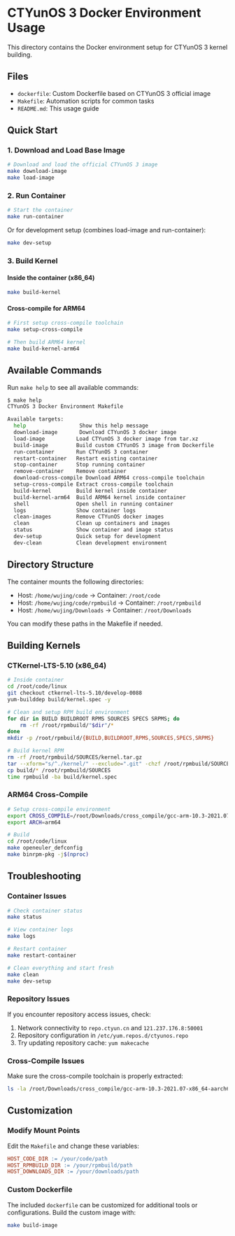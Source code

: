 # CTYunOS 3 Docker Environment Usage

This directory contains the Docker environment setup for CTYunOS 3 kernel building.

## Files

- `dockerfile`: Custom Dockerfile based on CTYunOS 3 official image
- `Makefile`: Automation scripts for common tasks
- `README.md`: This usage guide

## Quick Start

### 1. Download and Load Base Image

```bash
# Download and load the official CTYunOS 3 image
make download-image
make load-image
```

### 2. Run Container

```bash
# Start the container
make run-container
```

Or for development setup (combines load-image and run-container):

```bash
make dev-setup
```

### 3. Build Kernel

#### Inside the container (x86_64)

```bash
make build-kernel
```

#### Cross-compile for ARM64

```bash
# First setup cross-compile toolchain
make setup-cross-compile

# Then build ARM64 kernel
make build-kernel-arm64
```

## Available Commands

Run `make help` to see all available commands:

```bash
$ make help
CTYunOS 3 Docker Environment Makefile

Available targets:
  help                 Show this help message
  download-image       Download CTYunOS 3 docker image
  load-image          Load CTYunOS 3 docker image from tar.xz
  build-image         Build custom CTYunOS 3 image from Dockerfile
  run-container       Run CTYunOS 3 container
  restart-container   Restart existing container
  stop-container      Stop running container
  remove-container    Remove container
  download-cross-compile Download ARM64 cross-compile toolchain
  setup-cross-compile Extract cross-compile toolchain
  build-kernel        Build kernel inside container
  build-kernel-arm64  Build ARM64 kernel inside container
  shell               Open shell in running container
  logs                Show container logs
  clean-images        Remove CTYunOS docker images
  clean               Clean up containers and images
  status              Show container and image status
  dev-setup           Quick setup for development
  dev-clean           Clean development environment
```

## Directory Structure

The container mounts the following directories:

- Host: `/home/wujing/code` → Container: `/root/code`
- Host: `/home/wujing/code/rpmbuild` → Container: `/root/rpmbuild`
- Host: `/home/wujing/Downloads` → Container: `/root/Downloads`

You can modify these paths in the Makefile if needed.

## Building Kernels

### CTKernel-LTS-5.10 (x86_64)

```bash
# Inside container
cd /root/code/linux
git checkout ctkernel-lts-5.10/develop-0088
yum-builddep build/kernel.spec -y

# Clean and setup RPM build environment
for dir in BUILD BUILDROOT RPMS SOURCES SPECS SRPMS; do
    rm -rf /root/rpmbuild/"$dir"/*
done
mkdir -p /root/rpmbuild/{BUILD,BUILDROOT,RPMS,SOURCES,SPECS,SRPMS}

# Build kernel RPM
rm -rf /root/rpmbuild/SOURCES/kernel.tar.gz
tar --xform="s/^./kernel/" --exclude=".git" -chzf /root/rpmbuild/SOURCES/kernel.tar.gz .
cp build/* /root/rpmbuild/SOURCES
time rpmbuild -ba build/kernel.spec
```

### ARM64 Cross-Compile

```bash
# Setup cross-compile environment
export CROSS_COMPILE=/root/Downloads/cross_compile/gcc-arm-10.3-2021.07-x86_64-aarch64-none-linux-gnu/bin/aarch64-none-linux-gnu-
export ARCH=arm64

# Build
cd /root/code/linux
make openeuler_defconfig
make binrpm-pkg -j$(nproc)
```

## Troubleshooting

### Container Issues

```bash
# Check container status
make status

# View container logs
make logs

# Restart container
make restart-container

# Clean everything and start fresh
make clean
make dev-setup
```

### Repository Issues

If you encounter repository access issues, check:

1. Network connectivity to `repo.ctyun.cn` and `121.237.176.8:50001`
2. Repository configuration in `/etc/yum.repos.d/ctyunos.repo`
3. Try updating repository cache: `yum makecache`

### Cross-Compile Issues

Make sure the cross-compile toolchain is properly extracted:

```bash
ls -la /root/Downloads/cross_compile/gcc-arm-10.3-2021.07-x86_64-aarch64-none-linux-gnu/bin/
```

## Customization

### Modify Mount Points

Edit the `Makefile` and change these variables:

```makefile
HOST_CODE_DIR := /your/code/path
HOST_RPMBUILD_DIR := /your/rpmbuild/path
HOST_DOWNLOADS_DIR := /your/downloads/path
```

### Custom Dockerfile

The included `dockerfile` can be customized for additional tools or configurations. Build the custom image with:

```bash
make build-image
```